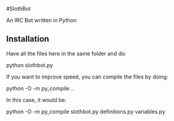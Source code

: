 #SlothBot

An IRC Bot written in Python


Installation
--------------
Have all the files here in the same folder and do:

python slothbot.py

If you want to improve speed, you can compile the files by doing:

python -O -m py_compile <file1> <file2> <file3> <file3> ..

In this case, it would be:

python -O -m py_compile slothbot.py definitions.py variables.py
